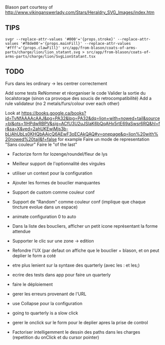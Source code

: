 Blason part courtesy of http://www.vikinganswerlady.com/Stars/Heraldry_SVG_Images/index.htm

## TIPS

```
svgr --replace-attr-values '#000'='{props.stroke}' --replace-attr-values '#f8de00'='{props.mainFill}' --replace-attr-values '#fff'='{props.clawFill}' src/app/from-blason/coats-of-arms-parts/charge/lion/lion_statant.svg > src/app/from-blason/coats-of-arms-parts/charge/lion/SvgLionStatant.tsx
```

## TODO

Furs dans les ordinary -> les centrer correctement

Add some tests
ReNommer et réorganiser le code
Valider la sortie du localstorage (sinon ca provoque des soucis de retrocompatibilité)
Add a rule validateur (no 2 metals/furs/colour over each other)

Look at https://books.google.ca/books?id=TvNfAAAAcAAJ&pg=PA32&lpg=PA32&dq=lion+with+nowed+tail&source=bl&ots=1IHPdwRBPV&sig=ACfU3U2uJSlaK6bQqAHx5rtE69aSwsr6RQ&hl=fr&sa=X&ved=2ahUKEwjMjs3b-bLjAhUbLs0KHQbAAjcQ6AEwF3oECAkQAQ#v=onepage&q=lion%20with%20nowed%20tail&f=false for example
Faire un mode de representation "Sans couleur"
Faire le "of the last"


- Factorize form for lozenge/roundel/fleur de lys

- Meilleur support de l'optionnalité des virgules
- utiliser un context pour la configuration
- Ajouter les formes de bouclier manquantes
- Support de custom comme couleur conf
- Support de "Random" comme couleur conf (implique que chaque tincture evolue dans un espace)
- animate configuration 0 to auto
- Dans la liste des boucliers, afficher un petit icone représentant la forme attendue

- Supporter le clic sur une zone -> edition
- Refondre l'UX (par defaut on affiche que le bouclier + blason, et on peut deplier le form a coté
- etre plus lenient sur la syntaxe des quarterly (avec les : et les;)
- ecrire des tests dans app pour faire un quarterly 
- faire le déploiement
- gerer les erreurs provenant de l'URL 
- use Collapse pour la configuration
- going to quarterly is a slow click
- gerer le onclick sur le form pour le deplier apres la prise de control 
- Factoriser intelligemment le dessin des paths dans les charges (repetition du onClick et du cursor pointer)
